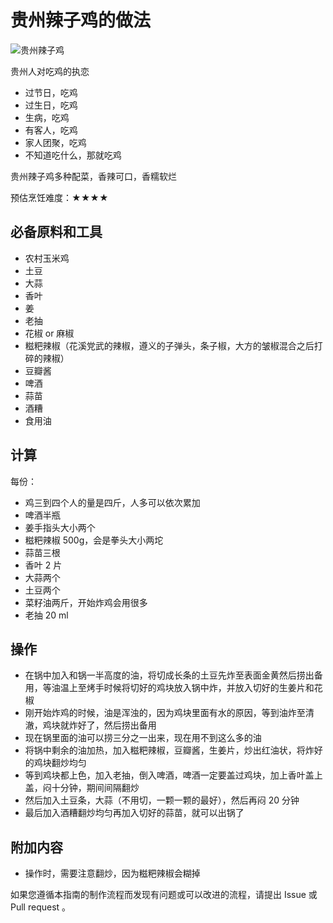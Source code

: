 # 贵州辣子鸡的做法

![贵州辣子鸡](贵州辣子鸡.jpg)

贵州人对吃鸡的执恋

* 过节日，吃鸡
* 过生日，吃鸡
* 生病，吃鸡
* 有客人，吃鸡
* 家人团聚，吃鸡
* 不知道吃什么，那就吃鸡

贵州辣子鸡多种配菜，香辣可口，香糯软烂

预估烹饪难度：★★★★

## 必备原料和工具

- 农村玉米鸡
- 土豆
- 大蒜
- 香叶
- 姜
- 老抽
- 花椒 or 麻椒
- 糍粑辣椒（花溪党武的辣椒，遵义的子弹头，条子椒，大方的皱椒混合之后打碎的辣椒）
- 豆瓣酱
- 啤酒
- 蒜苗
- 酒糟
- 食用油

## 计算

每份：

- 鸡三到四个人的量是四斤，人多可以依次累加
- 啤酒半瓶
- 姜手指头大小两个
- 糍粑辣椒 500g，会是拳头大小两坨
- 蒜苗三根
- 香叶 2 片
- 大蒜两个
- 土豆两个
- 菜籽油两斤，开始炸鸡会用很多
- 老抽 20 ml

## 操作

- 在锅中加入和锅一半高度的油，将切成长条的土豆先炸至表面金黄然后捞出备用，等油温上至烤手时候将切好的鸡块放入锅中炸，并放入切好的生姜片和花椒
- 刚开始炸鸡的时候，油是浑浊的，因为鸡块里面有水的原因，等到油炸至清澈，鸡块就炸好了，然后捞出备用
- 现在锅里面的油可以捞三分之一出来，现在用不到这么多的油
- 将锅中剩余的油加热，加入糍粑辣椒，豆瓣酱，生姜片，炒出红油状，将炸好的鸡块翻炒均匀
- 等到鸡块都上色，加入老抽，倒入啤酒，啤酒一定要盖过鸡块，加上香叶盖上盖，闷十分钟，期间间隔翻炒
- 然后加入土豆条，大蒜（不用切，一颗一颗的最好），然后再闷 20 分钟
- 最后加入酒糟翻炒均匀再加入切好的蒜苗，就可以出锅了

## 附加内容

- 操作时，需要注意翻炒，因为糍粑辣椒会糊掉

如果您遵循本指南的制作流程而发现有问题或可以改进的流程，请提出 Issue 或 Pull request 。

